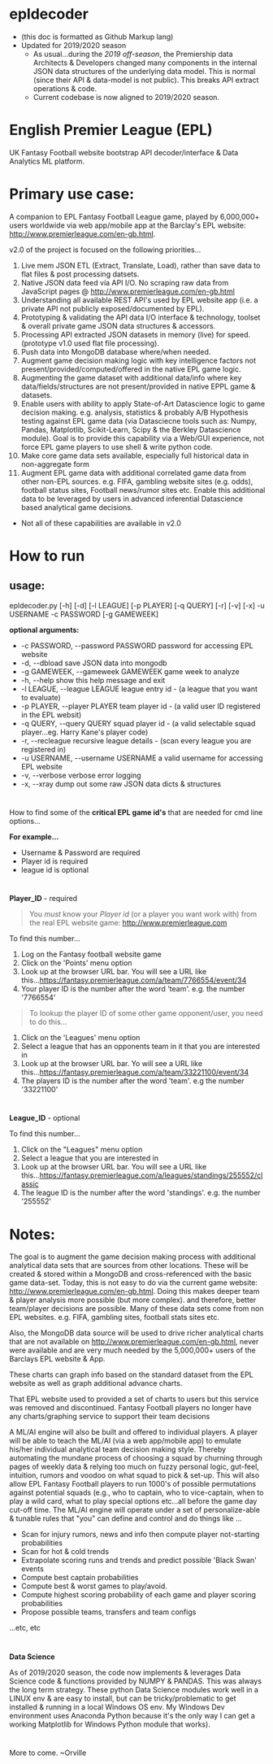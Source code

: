 # epldecoder
- (this doc is formatted as Github Markup lang)
- Updated for 2019/2020 season
   - As usual...during the *2019 off-season*, the Premiership data Architects & Developers changed many components in the internal JSON data structures of the underlying data model. This is normal (since their API & data-model is not public). This breaks API extract operations & code.
   - Current codebase is now aligned to 2019/2020 season.

# English Premier League (EPL)
UK Fantasy Football website bootstrap API decoder/interface & Data Analytics ML platform.

# Primary use case:
A companion to EPL Fantasy Football League game, played by 6,000,000+ users worldwide via web app/mobile app at the Barclay's EPL website: http://www.premierleague.com/en-gb.html.

v2.0 of the project is focused on the following priorities...

1. Live mem JSON ETL (Extract, Translate, Load), rather than save data to flat files & post processing datsets.
2. Native JSON data feed via API I/O. No scraping raw data from JavaScript pages @ http://www.premierleague.com/en-gb.html
3. Understanding all available REST API's used by EPL website app (i.e. a private API not publicly exposed/documented by EPL).
4. Prototyping & validating the API data I/O interface & technology, toolset & overall private game JSON data structures & accessors.
5. Processing API extracted JSON datasets in memory (live) for speed. (prototype v1.0 used flat file processing).
6. Push data into MongoDB database where/when needed.
7. Augment game decision making logic with key intelligence factors not present/provided/computed/offered in the native EPL game logic.
8. Augmenting the game dataset with additional data/info where key data/fields/structures are not present/provided in native EPPL game & datasets.
9. Enable users with ability to apply State-of-Art Datascience logic to game decision making. e.g. analysis, statistics & probably A/B Hypothesis testing against EPL game data (via Datasciecne tools such as: Numpy, Pandas, Matplotlib, Scikit-Learn, Scipy & the Berkley Datascience module). Goal is to provide this capability via a Web/GUI experience, not force EPL game players to use shell & write python code.
9. Make core game data sets available, especially full historical data in non-aggregate form
10. Augment EPL game data with additional correlated game data from other non-EPL sources. e.g. FIFA, gambling website sites (e.g. odds), football status sites, Football news/rumor sites etc. Enable this additional data to be leveraged by users in advanced inferential Datascience based analytical game decisions.

- Not all of these capabilities are available in v2.0


How to run
=================================
## usage:
   epldecoder.py [-h] [-d] [-l LEAGUE] [-p PLAYER] [-q QUERY] [-r] [-v] [-x] -u USERNAME -c PASSWORD [-g GAMEWEEK]

**optional arguments:**
- -c PASSWORD, --password PASSWORD  password for accessing EPL website
- -d, --dbload                      save JSON data into mongodb
- -g GAMEWEEK, --gameweek GAMEWEEK  game week to analyze
- -h, --help                        show this help message and exit
- -l LEAGUE, --league LEAGUE        league entry id - (a league that you want to evaluate)
- -p PLAYER, --player PLAYER        team player id - (a valid user ID registered in the EPL websit)
- -q QUERY, --query QUERY           squad player id - (a valid selectable squad player...eg. Harry Kane's player code)
- -r, --recleague                   recursive league details - (scan every league you are registered in)
- -u USERNAME, --username USERNAME  a valid username for accessing EPL website
- -v, --verbose                     verbose error logging
- -x, --xray                        dump out some raw JSON data dicts & structures


#
How to find some of the **critical EPL game id's** that are needed for cmd line options...

**For example...**
- Username & Password are required
- Player id is required
- league id is optional


#
**Player_ID** - required
>You *must* know your *Player id* (or a player you want work with) from the real EPL website game: http://www.premierleague.com

To find this number...
1. Log on the Fantasy football website game
2. Click on the 'Points' menu option
3. Look up at the browser URL bar. You will see a URL like this...https://fantasy.premierleague.com/a/team/7766554/event/34
4. Your player ID is the number after the word 'team'. e.g. the number '7766554'


>To lookup the player ID of some other game opponent/user, you need to do this...
1. Click on the 'Leagues' menu option
2. Select a league that has an opponents team in it that you are interested in
3. Look up at the browser URL bar. Yo will see a URL like this...https://fantasy.premierleague.com/a/team/33221100/event/34
4. The players ID is the number after the word 'team'. e.g the number '33221100'


#
**League_ID** - optional

To find this number...
1. Click on the "Leagues" menu option
2. Select a league that you are interested in
3. Look up at the browser URL bar. You will see a URL like this...https://fantasy.premierleague.com/a/leagues/standings/255552/classic
4. The league ID is the number after the word 'standings'. e.g. the number '255552'



Notes:
=================================
The goal is to augment the game decision making process with additional analytical data sets that are sources from other locations. These will be created & stored within a MongoDB and cross-referenced with the basic game data-set. Today, this is not easy to do via the current game website: http://www.premierleague.com/en-gb.html. Doing this makes deeper team & player analysis more possible (but more complex). and therefore, better team/player decisions are possible. Many of these data sets come from non EPL websites. e.g. FIFA, gambling sites, football stats sites etc.

Also, the MongoDB data source will be used to drive richer analytical charts that are not available on http://www.premierleague.com/en-gb.html, never were available and are very much needed by the 5,000,000+ users of the Barclays EPL website & App.

These charts can graph info based on the standard dataset from the EPL website as well as graph additional advance charts.

That EPL website used to provided a set of charts to users but this service was removed and discontinued. Fantasy Football players no longer have any charts/graphing service to support their team decisions

A ML/AI engine will also be built and offered to individual players. A player will be able to teach the ML/AI (via a web app/mobile app) to emulate his/her individual analytical team decision making style. Thereby automating the mundane process of choosing a squad by churning through pages of weekly data & relying too much on fuzzy personal logic, gut-feel, intuition, rumors and voodoo on what squad to pick & set-up. This will also allow EPL Fantasy Football players to run 1000's of possible permutations against potential squads (e.g., who to captain, who to vice-captain, when to play a wild card, what to play special options etc...all before the game day cut-off time.
The ML/AI engine will operate under a set of personalize-able & tunable rules that "you" can define and control and do things like ...

- Scan for injury rumors, news and info then compute player not-starting probabilities
- Scan for hot & cold trends
- Extrapolate scoring runs and trends and predict possible 'Black Swan' events
- Compute best captain probabilities
- Compute best & worst games to play/avoid.
- Compute highest scoring probability of each game and player scoring probabilities
- Propose possible teams, transfers and team configs

...etc, etc

#
**Data Science**

As of 2019/2020 season, the code now implements & leverages Data Science code & functions provided by NUMPY & PANDAS.
This was always the long term strategy.
These python Data Science modules work well in a LINUX env & are easy to install, but can be tricky/problematic to get installed & running in a local Windows OS env. My Windows Dev environment uses Anaconda Python because it's the only way I can get a working Matplotlib for Windows Python module that works).

#
More to come. ~Orville
